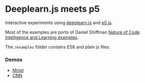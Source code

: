 # Deeplearn.js meets p5

Interactive experiments using [deeplearn.js](https://github.com/PAIR-code/deeplearnjs) and [p5.js](https://github.com/processing/p5.js).

Most of the examples are ports of Daniel Shiffman [Nature of Code Intelligence and Learning examples](https://github.com/shiffman/NOC-S17-2-Intelligence-Learning).

The `/examples` folder contains ES6 and plain js files.

### Demos
- [Mnist](https://cvalenzuela.github.io/p5deeplearn/examples/plainjs/mnist/index.html)
- [CNN](https://cvalenzuela.github.io/p5deeplearn/examples/plainjs/cnn/index.html)